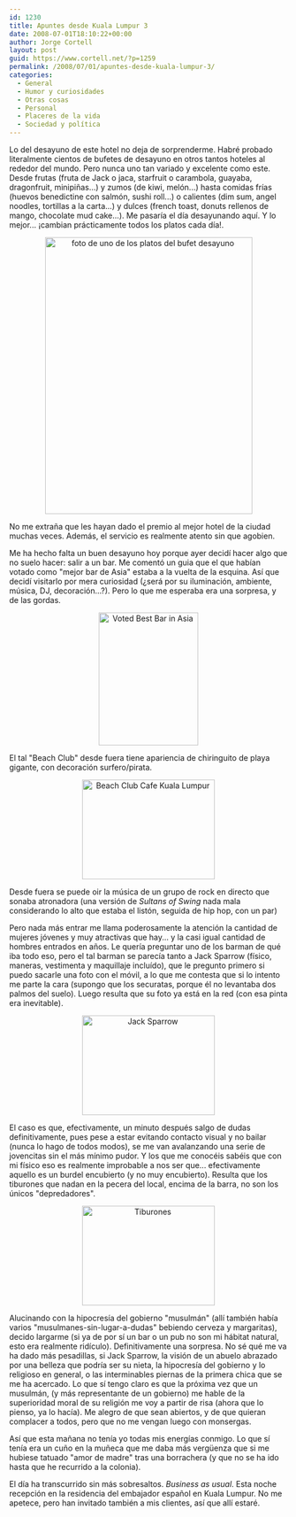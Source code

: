 ```yaml
---
id: 1230
title: Apuntes desde Kuala Lumpur 3
date: 2008-07-01T18:10:22+00:00
author: Jorge Cortell
layout: post
guid: https://www.cortell.net/?p=1259
permalink: /2008/07/01/apuntes-desde-kuala-lumpur-3/
categories:
  - General
  - Humor y curiosidades
  - Otras cosas
  - Personal
  - Placeres de la vida
  - Sociedad y polí­tica
---
```

Lo del desayuno de este hotel no deja de sorprenderme. Habré probado literalmente cientos de bufetes de desayuno en otros tantos hoteles al rededor del mundo. Pero nunca uno tan variado y excelente como este. Desde frutas (fruta de Jack o jaca, starfruit o carambola, guayaba, dragonfruit, minipiñas...) y zumos (de kiwi, melón...) hasta comidas frías (huevos benedictine con salmón, sushi roll...) o calientes (dim sum, angel noodles, tortillas a la carta...) y dulces (french toast, donuts rellenos de mango, chocolate mud cake...). Me pasaría el día desayunando aquí. Y lo mejor... ¡cambian prácticamente todos los platos cada día!.

<p style="text-align: center">
  <img class="aligncenter" src="https://farm4.static.flickr.com/3019/2624443215_6dde5d4924.jpg" alt="foto de uno de los platos del bufet desayuno" width="375" height="500" />
</p>

No me extraña que les hayan dado el premio al mejor hotel de la ciudad muchas veces. Además, el servicio es realmente atento sin que agobien.

Me ha hecho falta un buen desayuno hoy porque ayer decidí hacer algo que no suelo hacer: salir a un bar. Me comentó un guia que el que habían votado como "mejor bar de Asia" estaba a la vuelta de la esquina. Así que decidí visitarlo por mera curiosidad (¿será por su iluminación, ambiente, música, DJ, decoración...?). Pero lo que me esperaba era una sorpresa, y de las gordas.

<p style="text-align: center">
  <img src="https://farm1.static.flickr.com/199/443371043_e8870665a0_m.jpg" alt="Voted Best Bar in Asia" width="180" height="240" />
</p>

El tal "Beach Club" desde fuera tiene apariencia de chiringuito de playa gigante, con decoración surfero/pirata.

<p style="text-align: center">
  <img class="aligncenter" src="https://farm1.static.flickr.com/82/275751699_220dd4e292_m.jpg" alt="Beach Club Cafe Kuala Lumpur" width="240" height="180" />
</p>

Desde fuera se puede oir la música de un grupo de rock en directo que sonaba atronadora (una versión de _Sultans of Swing_ nada mala considerando lo alto que estaba el listón, seguida de hip hop, con un par)

Pero nada más entrar me llama poderosamente la atención la cantidad de mujeres jóvenes y muy atractivas que hay... y la casi igual cantidad de hombres entrados en años. Le quería preguntar uno de los barman de qué iba todo eso, pero el tal barman se parecía tanto a Jack Sparrow (físico, maneras, vestimenta y maquillaje incluído), que le pregunto primero si puedo sacarle una foto con el móvil, a lo que me contesta que si lo intento me parte la cara (supongo que los securatas, porque él no levantaba dos palmos del suelo). Luego resulta que su foto ya está en la red (con esa pinta era inevitable).

<p style="text-align: center">
  <img class="aligncenter" src="https://farm3.static.flickr.com/2245/2393280004_d735b9603d_m.jpg" alt="Jack Sparrow" width="240" height="180" />
</p>

El caso es que, efectivamente, un minuto después salgo de dudas definitivamente, pues pese a estar evitando contacto visual y no bailar (nunca lo hago de todos modos), se me van avalanzando una serie de jovencitas sin el más mínimo pudor. Y los que me conocéis sabéis que con mi físico eso es realmente improbable a nos ser que... efectivamente aquello es un burdel encubierto (y no muy encubierto). Resulta que los tiburones que nadan en la pecera del local, encima de la barra, no son los únicos "depredadores".

<p style="text-align: center">
  <img class="aligncenter" src="https://farm4.static.flickr.com/3284/2392433945_8438fe206c_m.jpg" alt="Tiburones" width="240" height="180" />
</p>

Alucinando con la hipocresía del gobierno "musulmán" (allí también había varios "musulmanes-sin-lugar-a-dudas" bebiendo cerveza y margaritas), decido largarme (si ya de por sí un bar o un pub no son mi hábitat natural, esto era realmente ridículo). Definitivamente una sorpresa. No sé qué me va ha dado más pesadillas, si Jack Sparrow, la visión de un abuelo abrazado por una belleza que podría ser su nieta, la hipocresía del gobierno y lo religioso en general, o las interminables piernas de la primera chica que se me ha acercado. Lo que sí tengo claro es que la próxima vez que un musulmán, (y más representante de un gobierno) me hable de la superioridad moral de su religión me voy a partir de risa (ahora que lo pienso, ya lo hacía). Me alegro de que sean abiertos, y de que quieran complacer a todos, pero que no me vengan luego con monsergas.

Así que esta mañana no tenía yo todas mis energías conmigo. Lo que sí tenía era un cuño en la muñeca que me daba más vergüenza que si me hubiese tatuado "amor de madre" tras una borrachera (y que no se ha ido hasta que he recurrido a la colonia).

El día ha transcurrido sin más sobresaltos. _Business as usual_. Esta noche recepción en la residencia del embajador español en Kuala Lumpur. No me apetece, pero han invitado también a mis clientes, así que allí estaré.